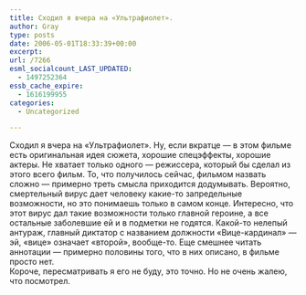 ```yaml
---
title: Сходил я вчера на «Ультрафиолет».
author: Gray
type: posts
date: 2006-05-01T18:33:39+00:00
excerpt:
url: /7266
esml_socialcount_LAST_UPDATED:
  - 1497252364
essb_cache_expire:
  - 1616199955
categories:
  - Uncategorized

---
```








Сходил я вчера на &#171;Ультрафиолет&#187;. Ну, если вкратце &#8212; в этом фильме есть оригинальная идея сюжета, хорошие спецэффекты, хорошие актеры. Не хватает только одного &#8212; режиссера, который бы сделал из этого всего фильм. То, что получилось сейчас, фильмом назвать сложно &#8212; примерно треть смысла приходится додумывать. Вероятно, смертельный вирус дает человеку какие-то запредельные возможности, но это понимаешь только в самом конце. Интересно, что этот вирус дал такие возможности только главной героине, а все остальные заболевшие ей и в подметки не годятся. Какой-то нелепый антураж, главный диктатор с названием должности &#171;Вице-кардинал&#187; &#8212; эй, &#171;вице&#187; означает &#171;второй&#187;, вообще-то. Еще смешнее читать аннотации &#8212; примерно половины того, что в них описано, в фильме просто нет.  
Короче, пересматривать я его не буду, это точно. Но не очень жалею, что посмотрел.
